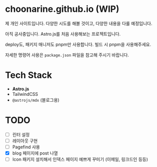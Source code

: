 # choonarine.github.io (WIP)
제 개인 사이트입니다. 다양한 시도를 해볼 것이고, 다양한 내용을 다룰 예정입니다.

아직 공사중입니다. Astro.js를 처음 사용해보는 프로젝트입니다.

deploy도, 패키지 매니저도 pnpm만 사용합니다. 빌드 시 pnpm을 사용해주세요.

자세한 명령어 사용은 `package.json` 파일을 참고해 주시기 바랍니다.

# Tech Stack

* **Astro.js**
* TailwindCSS
* `@astrojs/mdx` (블로그용)

# TODO

- [ ] 린터 설정
- [ ] 레이아웃 구현
- [ ] Pagefind 사용
- [x] blog 페이지에 post 나열
- [ ] Icon 패키지 설치해서 인덱스 페이지 예쁘게 꾸미기 (이메일, 링크드인 등등)